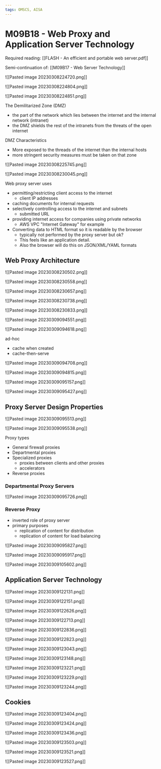 ```yaml
---
tags: OMSCS, AISA
---
```

# M09B18 - Web Proxy and Application Server Technology

Required reading: [[FLASH - An efficient and portable web server.pdf]]

Semi-continuation of: [[M09B17 - Web Server Technology]]

![[Pasted image 20230308224720.png]]

![[Pasted image 20230308224804.png]]

![[Pasted image 20230308224851.png]]

The Demilitarized Zone (DMZ)
- the part of the network which lies between the internet and the internal network (intranet)
- the DMZ shields the rest of the intranets from the threats of the open internet

DMZ Characteristics
- More exposed to the threads of the internet than the internal hosts
- more stringent security measures must be taken on that zone

![[Pasted image 20230308225745.png]]

![[Pasted image 20230308230045.png]]

Web proxy server uses
- permitting/restricting client access to the internet
	- client IP addresses
- caching documents for internal requests
- selectively controlling access to the internet and subnets
	- submitted URL
- providing internet access for companies using private networks
	- AWS VPC "Internet Gateway" for example
- Converting data to HTML format so it is readable by the browser
	- typically not performed by the proxy server but ok?
	- This feels like an application detail.
	- Also the browser will do this on JSON/XML/YAML formats

## Web Proxy Architecture
![[Pasted image 20230308230502.png]]

![[Pasted image 20230308230558.png]]

![[Pasted image 20230308230657.png]]

![[Pasted image 20230308230738.png]]

![[Pasted image 20230308230833.png]]

![[Pasted image 20230309094551.png]]

![[Pasted image 20230309094618.png]]

ad-hoc
- cache when created
- cache-then-serve

![[Pasted image 20230309094708.png]]

![[Pasted image 20230309094815.png]]

![[Pasted image 20230309095157.png]]

![[Pasted image 20230309095427.png]]

## Proxy Server Design Properties
![[Pasted image 20230309095513.png]]

![[Pasted image 20230309095538.png]]

Proxy types
- General firewall proxies
- Departmental proxies
- Specialized proxies
	- proxies between clients and other proxies
	- accelerators
- Reverse proxies

### Departmental Proxy Servers
![[Pasted image 20230309095726.png]]

### Reverse Proxy
- inverted role of proxy server
- primary purposes
	- replication of content for distribution
	- replication of content for load balancing

![[Pasted image 20230309095827.png]]

![[Pasted image 20230309095917.png]]

![[Pasted image 20230309105602.png]]

## Application Server Technology
![[Pasted image 20230309122131.png]]

![[Pasted image 20230309122151.png]]

![[Pasted image 20230309122626.png]]

![[Pasted image 20230309122713.png]]

![[Pasted image 20230309122836.png]]

![[Pasted image 20230309122823.png]]

![[Pasted image 20230309123043.png]]

![[Pasted image 20230309123148.png]]

![[Pasted image 20230309123221.png]]

![[Pasted image 20230309123229.png]]

![[Pasted image 20230309123244.png]]

## Cookies
![[Pasted image 20230309123404.png]]

![[Pasted image 20230309123424.png]]

![[Pasted image 20230309123436.png]]

![[Pasted image 20230309123503.png]]

![[Pasted image 20230309123521.png]]

![[Pasted image 20230309123527.png]]

